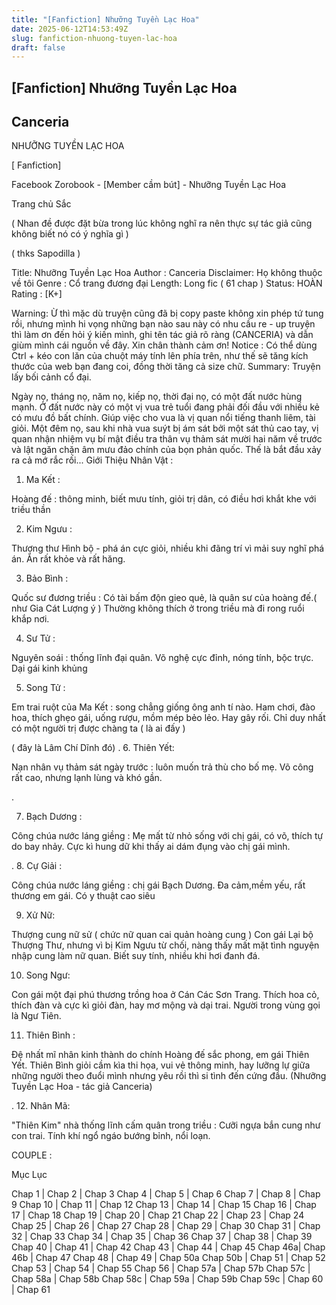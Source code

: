 ```yaml
---
title: "[Fanfiction] Nhưỡng Tuyền Lạc Hoa"
date: 2025-06-12T14:53:49Z
slug: fanfiction-nhuong-tuyen-lac-hoa
draft: false
---
```


## [Fanfiction] Nhưỡng Tuyền Lạc Hoa

## Canceria

NHƯỠNG TUYỀN LẠC HOA

[ Fanfiction]

Facebook
Zorobook - [Member cầm bút] - Nhưỡng Tuyền Lạc Hoa

Trang chủ
Sắc

( Nhan đề được đặt bừa trong lúc không nghĩ ra nên thực sự tác giả cũng không biết nó có ý nghĩa gì )​

	
	
		


( thks Sapodilla  )

Title: Nhưỡng Tuyền Lạc Hoa
Author : Canceria 
Disclaimer: Họ không thuộc về tôi
Genre : Cổ trang đương đại
Length: Long fic ( 61 chap )
Status: HOÀN
Rating : [K+]

Warning: Ừ thì mặc dù truyện cũng đã bị copy paste không xin phép tứ tung rồi, nhưng mình hi vọng những bạn nào sau này có nhu cầu re - up truyện thì làm ơn đến hỏi ý kiến mình, ghi tên tác giả rõ ràng (CANCERIA) và dẫn giùm mình cái nguồn về đây. Xin chân thành cảm ơn!
Notice : Có thể dùng Ctrl + kéo con lăn của chuột máy tính lên phía trên,
như thế sẽ tăng kích thước của web bạn đang coi,
đồng thời tăng cả size chữ.
Summary: ​Truyện lấy bối cảnh cổ đại.

Ngày nọ, tháng nọ, năm nọ, kiếp nọ, thời đại nọ, có một đất nước hùng mạnh. Ở đất nước này có một vị vua trẻ tuổi đang phải đối đầu với nhiều kẻ có mưu đồ bất chính. Giúp việc cho vua là vị quan nổi tiếng thanh liêm, tài giỏi. Một đêm nọ, sau khi nhà vua suýt bị ám sát bởi một sát thủ cao tay, vị quan nhận nhiệm vụ bí mật điều tra thân vụ thảm sát mười hai năm về trước và lật ngăn chặn âm mưu đảo chính của bọn phản quốc. Thế là bắt đầu xảy ra cả mớ rắc rối...​
Giới Thiệu Nhân Vật :

1. Ma Kết :

Hoàng đế : thông minh, biết mưu tính, giỏi trị dân, có điều hơi khắt khe với triều thần




2. Kim Ngưu :

Thượng thư Hình bộ - phá án cực giỏi, nhiều khi đãng trí vì mải suy nghĩ phá án. Ăn rất khỏe và rất hăng.



3. Bảo Bình :

Quốc sư đương triều : Có tài bấm độn gieo quẻ, là quân sư của hoàng đế.( như Gia Cát Lượng ý ) Thường không thích ở trong triều mà đi rong ruổi khắp nơi.




4. Sư Tử :

Nguyên soái : thống lĩnh đại quân. Võ nghệ cực đỉnh, nóng tính, bộc trực. Dại gái kinh khủng 

    

5. Song Tử : 

Em trai ruột của Ma Kết : song chẳng giống ông anh tí nào. Ham chơi, đào hoa, thích ghẹo gái, uống rượu, mồm mép bẻo lẻo. Hay gây rối. Chỉ duy nhất có một người trị được chàng ta ( là ai đấy )



( đây là Lâm Chí Dĩnh đó)
.
6. Thiên Yết:

 Nạn nhân vụ thảm sát ngày trước : luôn muốn trả thù cho bố mẹ. Võ công rất cao, nhưng lạnh lùng và khó gần.


.

7. Bạch Dương :

Công chúa nước láng giềng : Mẹ mất từ nhỏ sống với chị gái, có võ, thích tự do bay nhảy. Cực kì hung dữ khi thấy ai dám đụng vào chị gái mình.


.
8. Cự Giải :

Công chúa nước láng giềng : chị gái Bạch Dương. Đa cảm,mềm yếu, rất thương em gái. Có y thuật cao siêu

    

9. Xử Nữ:

Thượng cung nữ sử ( chức nữ quan cai quản hoàng cung ) Con gái Lại bộ Thượng Thư, nhưng vì bị Kim Ngưu từ chối, nàng thấy mất mặt tình nguyện nhập cung làm nữ quan. Biết suy tính, nhiều khi hơi đanh đá.



10. Song Ngư:

Con gái một đại phú thương trồng hoa ở Cán Các Sơn Trang. Thích hoa cỏ, thích đàn và cực kì giỏi đàn, hay mơ mộng và dại trai. Người trong vùng gọi là Ngư Tiên.




11. Thiên Bình :

Đệ nhất mĩ nhân kinh thành do chính Hoàng đế sắc phong, em gái Thiên Yết. Thiên Bình giỏi cầm kìa thi họa, vui vẻ thông minh, hay lưỡng lự giữa những người theo đuổi mình nhưng yêu rồi thì si tình đến cứng đầu. (Nhưỡng Tuyền Lạc Hoa - tác giả Canceria)


.
12. Nhân Mã: 

"Thiên Kim" nhà thống lĩnh cấm quân trong triều : Cưỡi ngựa bắn cung như con trai. Tính khí ngổ ngáo bướng bỉnh, nổi loạn.




COUPLE :

Mục Lục

Chap 1 | Chap 2 | Chap 3
Chap 4 | Chap 5 | Chap 6
Chap 7 | Chap 8 | Chap 9
Chap 10 | Chap 11 | Chap 12
Chap 13 | Chap 14 | Chap 15
Chap 16 | Chap 17 | Chap 18
Chap 19 | Chap 20 | Chap 21
Chap 22 | Chap 23 | Chap 24
Chap 25 | Chap 26 | Chap 27
Chap 28 | Chap 29 | Chap 30
Chap 31 | Chap 32 | Chap 33
Chap 34 | Chap 35 | Chap 36 
Chap 37 | Chap 38 | Chap 39
Chap 40 | Chap 41 | Chap 42
Chap 43 | Chap 44 | Chap 45
Chap 46a| Chap 46b | Chap 47
Chap 48 | Chap 49 | Chap 50a
Chap 50b | Chap 51 | Chap 52 
Chap 53 | Chap 54 | Chap 55
Chap 56 | Chap 57a | Chap 57b 
Chap 57c | Chap 58a | Chap 58b 
Chap 58c | Chap 59a | Chap 59b 
Chap 59c | Chap 60 | Chap 61​
​
